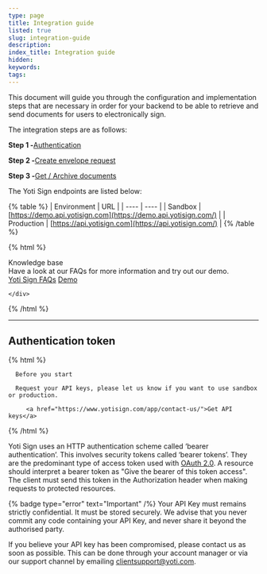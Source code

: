 ```yaml
---
type: page
title: Integration guide
listed: true
slug: integration-guide
description: 
index_title: Integration guide
hidden: 
keywords: 
tags: 
---
```


This document will guide you through the configuration and implementation steps that are necessary in order for your backend to be able to retrieve and send documents for users to electronically sign.

The integration steps are as follows:

**Step 1 -**[Authentication](https://developers.yoti.com/eSignatures/integration-guide#authentication-token)

**Step 2 -**[Create envelope request](https://developers.yoti.com/eSignatures/create-an-envelope-request)

**Step 3 -**[Get / Archive documents](https://developers.yoti.com/eSignatures/get-documents)

The Yoti Sign endpoints are listed below:

{% table %}
| Environment | URL | 
| ---- | ---- | 
| Sandbox | [https://demo.api.yotisign.com](https://demo.api.yotisign.com/) | 
| Production | [https://api.yotisign.com](https://api.yotisign.com/) | 
{% /table %}

{% html %}
<div class="alert-know">
    <div class="alert-title" id="know">
        Knowledge base
    </div>
    <div class="alert-text">
Have a look at our FAQs for more information and try out our demo.    </div>
    <div class="alert-links"> 
       <a href="https://support.yoti.com/hc/en-us/sections/360000855254-Yoti-Sign">Yoti Sign FAQs</a>
             <a href="https://yoti.world/yoti-sign/">Demo</a>


    </div>
</div>
{% /html %}

---

## Authentication token

{% html %}
<div class="alert-BYS">

   <div class="alert-title" id="BYS">

      Before you start

   </div>

   <div class="alert-text" >

      Request your API keys, please let us know if you want to use sandbox or production. 

   </div>

   <div class="alert-links"> 

         <a href="https://www.yotisign.com/app/contact-us/">Get API keys</a>

   </div>

</div>
{% /html %}

Yoti Sign uses an HTTP authentication scheme called ‘bearer authentication’. This involves security tokens called ‘bearer tokens’. They are the predominant type of access token used with [OAuth 2.0](https://oauth.net/2/). A resource should interpret a bearer token as "Give the bearer of this token access". The client must send this token in the Authorization header when making requests to protected resources.

{% badge type="error" text="Important" /%} Your API Key must remains strictly confidential. It must be stored securely. We advise that you never commit any code containing your API Key, and never share it beyond the authorised party.

If you believe your API key has been compromised, please contact us as soon as possible. This can be done through your account manager or via our support channel by emailing [clientsupport@yoti.com](mailto:clientsupport@yoti.com).